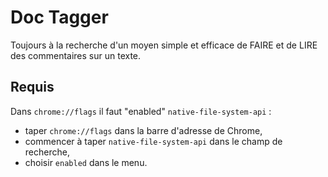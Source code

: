 # Doc Tagger

Toujours à la recherche d'un moyen simple et efficace de FAIRE et de LIRE des commentaires sur un texte.

## Requis

Dans `chrome://flags` il faut "enabled" `native-file-system-api` :

* taper `chrome://flags` dans la barre d'adresse de Chrome,
* commencer à taper `native-file-system-api` dans le champ de recherche,
* choisir `enabled` dans le menu.
